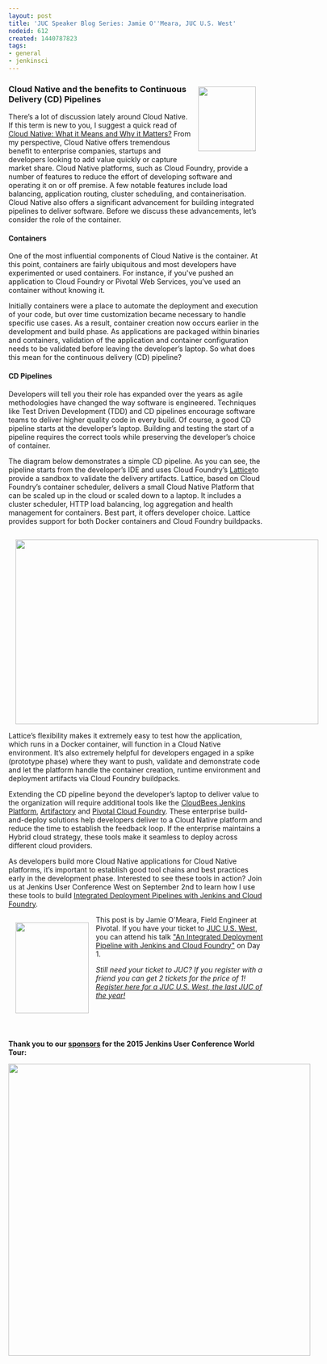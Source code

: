 ```yaml
---
layout: post
title: 'JUC Speaker Blog Series: Jamie O''Meara, JUC U.S. West'
nodeid: 612
created: 1440787823
tags:
- general
- jenkinsci
---
```

<div style="float:right; margin:1em">
<img src="https://jenkins-ci.org/sites/default/files/images/Jenkins_Butler_0.png" width=114 height=128>
</div>

<p><h3>Cloud Native and the benefits to Continuous Delivery (CD) Pipelines</h3></p>

<p>There’s a lot of discussion lately around Cloud Native. If this term is new to you, I suggest a quick read of <a href="http://www.informationweek.com/cloud/platform-as-a-service/cloud-native-what-it-means-why-it-matters/d/d-id/1321539">Cloud Native: What it Means and Why it Matters?</a> From my perspective, Cloud Native offers tremendous benefit to enterprise companies, startups and developers looking to add value quickly or capture market share. Cloud Native platforms, such as Cloud Foundry, provide a number of features to reduce the effort of developing software and operating it on or off premise. A few notable features include load balancing, application routing, cluster scheduling, and containerisation. Cloud Native also offers a significant advancement for building integrated pipelines to deliver software. Before we discuss these advancements, let’s consider the role of the container.</p>
 
<p><h4>Containers</h4></p>
<p>One of the most influential components of Cloud Native is the container. At this point, containers are fairly ubiquitous and most developers have experimented or used containers. For instance, if you've pushed an application to Cloud Foundry or Pivotal Web Services, you’ve used an container without knowing it.</p>

<p>Initially containers were a place to automate the deployment and execution of your code, but over time customization became necessary to handle specific use cases. As a result, container creation now occurs earlier in the development and build phase. As applications are packaged within binaries and containers, validation of the application and container configuration needs to be validated before leaving the developer’s laptop. So what does this mean for the continuous delivery (CD) pipeline?</p>

<p><h4>CD Pipelines</h4></p>
<p>Developers will tell you their role has expanded over the years as agile methodologies have changed the way software is engineered. Techniques like Test Driven Development (TDD) and CD pipelines encourage software teams to deliver higher quality code in every build. Of course, a good CD pipeline starts at the developer’s laptop. Building and testing the start of a pipeline requires the correct tools while preserving the developer’s choice of container.</p>
 
<p>The diagram below demonstrates a simple CD pipeline. As you can see, the pipeline starts from the developer’s IDE and uses Cloud Foundry’s  <a href="http://lattice.cf/">Lattice</a>to provide a sandbox to validate the delivery artifacts. Lattice, based on Cloud Foundry’s container scheduler, delivers a small Cloud Native Platform that can be scaled up in the cloud or scaled down to a laptop. It includes a cluster scheduler, HTTP load balancing, log aggregation and health management for containers. Best part, it offers developer choice. Lattice provides support for both Docker containers and Cloud Foundry buildpacks.</p>

<div style="float:left; margin:1em">
<img src="http://jenkins-ci.org/sites/default/files/images/omeara-pic_0.png" width=600 height=366>
</div>

<p>Lattice’s flexibility makes it extremely easy to test how the application, which runs in a Docker container, will function in a Cloud Native environment. It’s also extremely helpful for developers engaged in a spike (prototype phase) where they want to push, validate and demonstrate code and let the platform handle the container creation, runtime environment and deployment artifacts via Cloud Foundry buildpacks.</p>

<p>Extending the CD pipeline beyond the developer’s laptop to deliver value to the organization will require additional tools like the <a href="https://www.cloudbees.com/products/cloudbees-jenkins-platform">CloudBees Jenkins Platform</a>, <a href="http://www.jfrog.com/artifactory/">Artifactory</a> and <a href="http://pivotal.io/platform-as-a-service/pivotal-cloud-foundry">Pivotal Cloud Foundry</a>. These enterprise build-and-deploy solutions help developers deliver to a Cloud Native platform and reduce the time to establish the feedback loop. If the enterprise maintains a Hybrid cloud strategy, these tools make it seamless to deploy across different cloud providers.</p>

<p>As developers build more Cloud Native applications for Cloud Native platforms, it’s important to establish good tool chains and best practices early in the development phase. Interested to see these tools in action? Join us at Jenkins User Conference West on September 2nd to learn how I use these tools to build <a href="https://www.cloudbees.com/jenkins/juc-2015/abstracts/us-west/01-01-1400">Integrated Deployment Pipelines with Jenkins and Cloud Foundry</a>.</p>

<div style="float:left; margin:1em">
<img src="http://jenkins-ci.org/sites/default/files/images/OMeara_0.jpg" width=145 height=180>
</div>

<p>This post is by Jamie O'Meara, Field Engineer at Pivotal. If you have your ticket to <a href="https://www.cloudbees.com/jenkins/juc-2015/us-west">JUC U.S. West</a>, you can attend his talk <a href="https://www.cloudbees.com/jenkins/juc-2015/abstracts/us-west/01-01-1400">"An Integrated Deployment Pipeline with Jenkins and Cloud Foundry"</a> on Day 1.</p>

<p><i>Still need your ticket to JUC? If you register with a friend you can get 2 tickets for the price of 1! <a href="https://www.cloudbees.com/jenkins/juc-2015/us-west">Register here for a JUC U.S. West, the last JUC of the year!</a></i></p>

<br><br><br>
<p><b>Thank you to our <a href="http://www.cloudbees.com/jenkins/juc-2015/sponsors">sponsors</a> for the 2015 Jenkins User Conference World Tour:</p></b>

<div style="float:left; margin:0em">
<img src="http://jenkins-ci.org/sites/default/files/images/sponsors-06032015-02_0.png" width=598 height=579>
</div>
